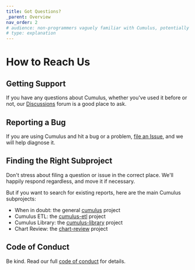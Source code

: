 ```yaml
---
title: Got Questions?
_parent: Overview
nav_order: 2
# audience: non-programmers vaguely familiar with Cumulus, potentially annoyed
# type: explanation
---
```


# How to Reach Us

## Getting Support

If you have any questions about Cumulus, whether you've used it before or not, our
[Discussions](https://github.com/smart-on-fhir/cumulus/discussions) forum is a good place to ask.

## Reporting a Bug

If you are using Cumulus and hit a bug or a problem,
[file an Issue](https://github.com/smart-on-fhir/cumulus/issues/new),
and we will help diagnose it.

## Finding the Right Subproject

Don't stress about filing a question or issue in the correct place.
We'll happily respond regardless, and move it if necessary.

But if you want to search for existing reports, here are the main Cumulus subprojects:
- When in doubt: the general [cumulus](https://github.com/smart-on-fhir/cumulus) project
- Cumulus ETL: the [cumulus-etl](https://github.com/smart-on-fhir/cumulus-etl) project
- Cumulus Library: the [cumulus-library](https://github.com/smart-on-fhir/cumulus-library) project
- Chart Review: the [chart-review](https://github.com/smart-on-fhir/chart-review) project

## Code of Conduct

Be kind. Read our full [code of conduct](code-of-conduct.md) for details.
